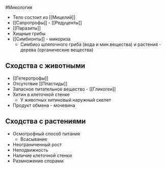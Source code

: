 #Микология
- Тело состоит из [[Мицелий]]
- [[Сапротрофы]]  - [[Редуценты]]
- [[Паразиты]] 
- Хищные грибы 
- [[Симбионты]] - микориза
	- Симбиоз шляпочного гриба (вода и мин.вещества) и растения - дерева (органические вещества)
## Сходства с животными
- [[Гетеротрофы]]
- Отсутствие [[Пластиды]]
- Запасное питательное вещество - [[Гликоген]]
- Хитин в клеточной стенке 
	-  У животных хитиновый наружный скелет 
- Продукт обмена - мочевина
## Сходства с растениями
- Осмотрофный способ питания
	- Всасывание
- Неограниченный рост
- Неподвижность
- Наличие клеточной стенки
- Размножение спорами 